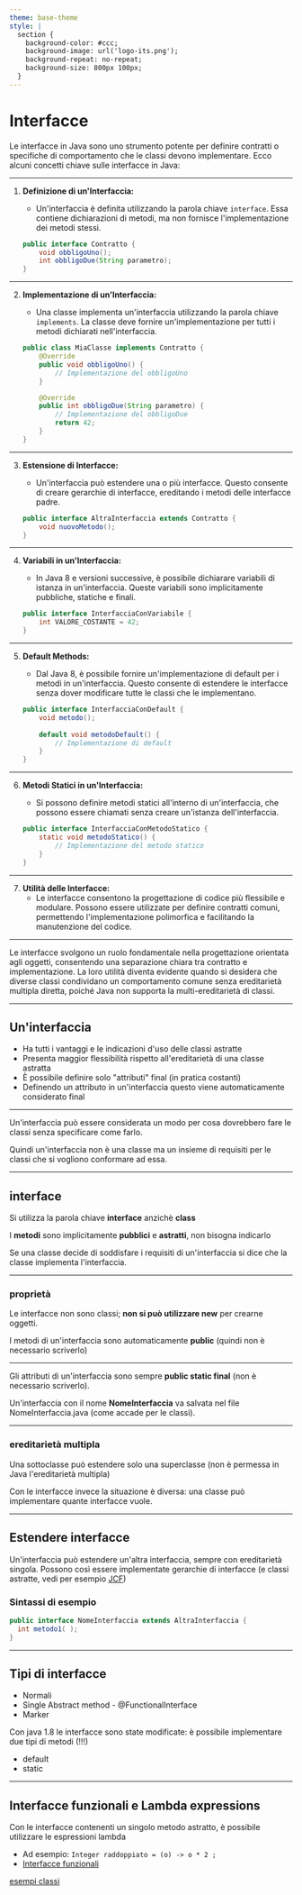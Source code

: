 ```yaml
---
theme: base-theme
style: |
  section {
    background-color: #ccc;
    background-image: url('logo-its.png');
    background-repeat: no-repeat;
    background-size: 800px 100px;
  }
---
```


# Interfacce

Le interfacce in Java sono uno strumento potente per definire contratti o specifiche di comportamento che le classi devono implementare. Ecco alcuni concetti chiave sulle interfacce in Java:

---

1. **Definizione di un'Interfaccia:**
   - Un'interfaccia è definita utilizzando la parola chiave `interface`. Essa contiene dichiarazioni di metodi, ma non fornisce l'implementazione dei metodi stessi.

   ```java
   public interface Contratto {
       void obbligoUno();
       int obbligoDue(String parametro);
   }
   ```

---

2. **Implementazione di un'Interfaccia:**
   - Una classe implementa un'interfaccia utilizzando la parola chiave `implements`. La classe deve fornire un'implementazione per tutti i metodi dichiarati nell'interfaccia.

   ```java
   public class MiaClasse implements Contratto {
       @Override
       public void obbligoUno() {
           // Implementazione del obbligoUno
       }

       @Override
       public int obbligoDue(String parametro) {
           // Implementazione del obbligoDue
           return 42;
       }
   }
   ```

---

3. **Estensione di Interfacce:**
   - Un'interfaccia può estendere una o più interfacce. Questo consente di creare gerarchie di interfacce, ereditando i metodi delle interfacce padre.

   ```java
   public interface AltraInterfaccia extends Contratto {
       void nuovoMetodo();
   }
   ```

---

4. **Variabili in un'Interfaccia:**
   - In Java 8 e versioni successive, è possibile dichiarare variabili di istanza in un'interfaccia. Queste variabili sono implicitamente pubbliche, statiche e finali.

   ```java
   public interface InterfacciaConVariabile {
       int VALORE_COSTANTE = 42;
   }
   ```

---

5. **Default Methods:**
   - Dal Java 8, è possibile fornire un'implementazione di default per i metodi in un'interfaccia. Questo consente di estendere le interfacce senza dover modificare tutte le classi che le implementano.

   ```java
   public interface InterfacciaConDefault {
       void metodo();
       
       default void metodoDefault() {
           // Implementazione di default
       }
   }
   ```

---


6. **Metodi Statici in un'Interfaccia:**
   - Si possono definire metodi statici all'interno di un'interfaccia, che possono essere chiamati senza creare un'istanza dell'interfaccia.

   ```java
   public interface InterfacciaConMetodoStatico {
       static void metodoStatico() {
           // Implementazione del metodo statico
       }
   }
   ```

---


7. **Utilità delle Interfacce:**
   - Le interfacce consentono la progettazione di codice più flessibile e modulare. Possono essere utilizzate per definire contratti comuni, permettendo l'implementazione polimorfica e facilitando la manutenzione del codice.

---


Le interfacce svolgono un ruolo fondamentale nella progettazione orientata agli oggetti, consentendo una separazione chiara tra contratto e implementazione. La loro utilità diventa evidente quando si desidera che diverse classi condividano un comportamento comune senza ereditarietà multipla diretta, poiché Java non supporta la multi-ereditarietà di classi.



---

## Un'interfaccia

* Ha tutti i vantaggi e le indicazioni d'uso delle classi astratte
* Presenta maggior flessibilità rispetto all'ereditarietà di una classe astratta
* È possibile definire solo "attributi" final (in pratica costanti)
* Definendo un attributo in un'interfaccia questo viene automaticamente considerato final

---

Un'interfaccia può essere considerata un modo per cosa dovrebbero fare le classi senza specificare come farlo.

Quindi un'interfaccia non è una classe ma un insieme di requisiti per le classi che si vogliono conformare ad essa.

---

## interface

Si utilizza la parola chiave **interface** anzichè **class**

I **metodi** sono implicitamente **pubblici** e **astratti**, non bisogna indicarlo

Se una classe decide di soddisfare i requisiti di un'interfaccia si dice che la classe implementa l'interfaccia.

---

### proprietà

Le interfacce non sono classi; **non si può utilizzare new** per crearne oggetti.

I metodi di un'interfaccia sono automaticamente **public** (quindi non è necessario scriverlo)

---

Gli attributi di un'interfaccia sono sempre **public static final** (non è necessario scriverlo).

Un'interfaccia con il nome **NomeInterfaccia** va salvata nel file NomeInterfaccia.java (come accade per le classi).

---

### ereditarietà multipla

Una sottoclasse può estendere solo una superclasse (non è permessa in Java l'ereditarietà multipla)

Con le interfacce invece la situazione è diversa: una classe può implementare quante interfacce vuole.

---

## Estendere interfacce

Un'interfaccia può estendere un'altra interfaccia, sempre con ereditarietà singola.
Possono così essere implementate gerarchie di interfacce (e classi astratte, vedi per esempio [JCF](./022_JCF_collezioni.md))

### Sintassi di esempio

```java
public interface NomeInterfaccia extends AltraInterfaccia {
  int metodo1( );
}
```

---

## Tipi di interfacce

* Normali
* Single Abstract method - @FunctionalInterface
* Marker

Con java 1.8 le interfacce sono state modificate: è possibile implementare due tipi di metodi (!!!)

* default
* static

---

## Interfacce funzionali e **Lambda expressions**

Con le interfacce contenenti un singolo metodo astratto, è possibile utilizzare le espressioni lambda

* Ad esempio: `Integer raddoppiato = (o) -> o * 2 ;`
* [Interfacce funzionali](./018_interfacce_funzionali.md)


[esempi classi](https://github.com/maboglia/CorsoJava/blob/master/esempi/05_OOP/)
